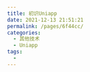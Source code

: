 ```yaml
---
title: 初识Uniapp
date: 2021-12-13 21:51:21
permalink: /pages/6f44cc/
categories:
  - 其他技术
  - Uniapp
tags:
  - 
---
```

